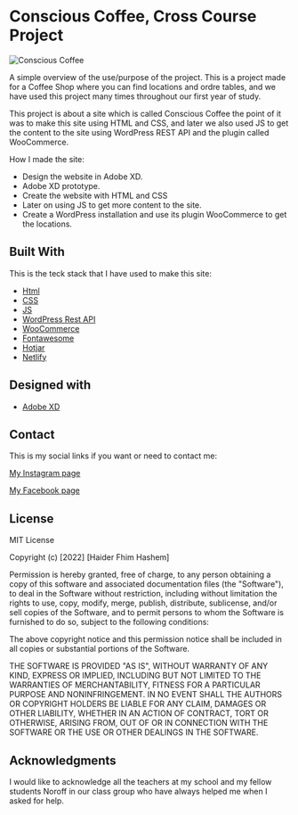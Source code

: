 # Conscious Coffee, Cross Course Project


![Conscious Coffee ](https://user-images.githubusercontent.com/91637854/207985355-02f6df96-41b7-4b99-9b5c-79f489504443.png)


A simple overview of the use/purpose of the project. This is a project made for a Coffee Shop where you can find locations and ordre tables, and we have used this project many times throughout our first year of study.


This project is about a site which is called Conscious Coffee  the point of it was to make this site using HTML and CSS, and later we also used JS to get the content to the site using WordPress REST API and the plugin called WooCommerce.


How I made the site:

- Design the website in Adobe XD.
- Adobe XD prototype.
- Create the website with HTML and CSS
- Later on using JS to get more content to the site.
- Create a WordPress installation and use its plugin WooCommerce to get the locations.


## Built With

This is the teck stack that I have used to make this site:

- [Html]()
- [CSS]()
- [JS]()
- [WordPress Rest API](https://wordpress.com/)
- [WooCommerce](https://woocommerce.com/)
- [Fontawesome](https://fontawesome.com/)
- [Hotjar](https://www.hotjar.com/)
- [Netlify](https://www.netlify.com/)

## Designed with

- [Adobe XD](https://www.adobe.com/no/products/xd.html)

## Contact

This is my social links if you want or need to contact me:

[My Instagram page](https://www.instagram.com/)

[My Facebook page](https://www.facebook.com/)

## License

MIT License

Copyright (c) [2022] [Haider Fhim Hashem]

Permission is hereby granted, free of charge, to any person obtaining a copy
of this software and associated documentation files (the "Software"), to deal
in the Software without restriction, including without limitation the rights
to use, copy, modify, merge, publish, distribute, sublicense, and/or sell
copies of the Software, and to permit persons to whom the Software is
furnished to do so, subject to the following conditions:

The above copyright notice and this permission notice shall be included in all
copies or substantial portions of the Software.

THE SOFTWARE IS PROVIDED "AS IS", WITHOUT WARRANTY OF ANY KIND, EXPRESS OR
IMPLIED, INCLUDING BUT NOT LIMITED TO THE WARRANTIES OF MERCHANTABILITY,
FITNESS FOR A PARTICULAR PURPOSE AND NONINFRINGEMENT. IN NO EVENT SHALL THE
AUTHORS OR COPYRIGHT HOLDERS BE LIABLE FOR ANY CLAIM, DAMAGES OR OTHER
LIABILITY, WHETHER IN AN ACTION OF CONTRACT, TORT OR OTHERWISE, ARISING FROM,
OUT OF OR IN CONNECTION WITH THE SOFTWARE OR THE USE OR OTHER DEALINGS IN THE
SOFTWARE.

## Acknowledgments

I would like to acknowledge all the teachers at my school and my fellow students Noroff in our class group who have always helped me when I asked for help.
